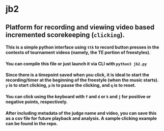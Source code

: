 # jb2
## Platform for recording and viewing video based incremented scorekeeping (`clicking`).

#### This is a simple python interface using `ttk` to record button presses in the contexts of tournament videos (namely, the TE portion of freestyles). 

#### You can compile this file or just launch it via CLI with `python3 jb2.py`

#### Since there is a timepoint saved when you click, it is ideal to start the recording/timer at the beginning of the freestyle (when the music starts). `y` is to start clicking, `p` is to pause the clicking, and `q` is to reset.
#### You can click using the keyboard with `f` and `d` or `k` and `j` for positive or negative points, respectively. 

#### After including metadata of the judge name and video, you can save this as a csv file for future playback and analysis. A sample clicking example can be found in the repo.


